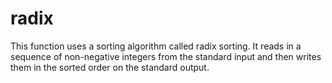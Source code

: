 # radix
This function uses a sorting algorithm called radix sorting. It reads in a sequence of non-negative integers from the standard input and then writes them in the sorted order on the standard output.
